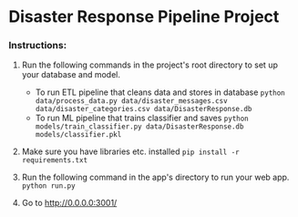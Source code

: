 # Disaster Response Pipeline Project

### Instructions:
1. Run the following commands in the project's root directory to set up your database and model.

    - To run ETL pipeline that cleans data and stores in database
        `python data/process_data.py data/disaster_messages.csv data/disaster_categories.csv data/DisasterResponse.db`
    - To run ML pipeline that trains classifier and saves
        `python models/train_classifier.py data/DisasterResponse.db models/classifier.pkl`

2. Make sure you have libraries etc. installed
    `pip install -r requirements.txt`


3. Run the following command in the app's directory to run your web app.
    `python run.py`

4. Go to http://0.0.0.0:3001/
